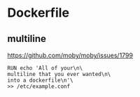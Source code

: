 # Dockerfile

## multiline 
https://github.com/moby/moby/issues/1799
```
RUN echo 'All of your\n\
multiline that you ever wanted\n\
into a dockerfile\n'\
>> /etc/example.conf
```
